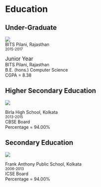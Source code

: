 # Education

## Under-Graduate             
<img src = "{{ site.baseurl }}/images/BITSPilani_logo.png"/><br>
BITS Pilani, Rajasthan<br>
<small>2015-2017</small><br>
<p><big>Junior Year</big><br>
   BITS Pilani, Rajasthan<br>
   B.E. (hons.) Computer Science<br>
   CGPA = 8.38<br>
</p>

## Higher Secondary Education
<img src="{{ site.baseurl }}/images/bhs.jpg"><br>

<p>Birla High School, Kolkata<br>
<small>2013-2015</small><br>
   CBSE Board<br>
   Percentage = 94.00%<br>
</p>

## Secondary Education
<img src = "{{ site.baseurl }}/images/faps.jpg"/><br>
<p>Frank Anthony Public School, Kolkata<br>
<small>2006-2013</small><br>
   ICSE Board<br>
   Percentage = 94.00%<br>
</p>
